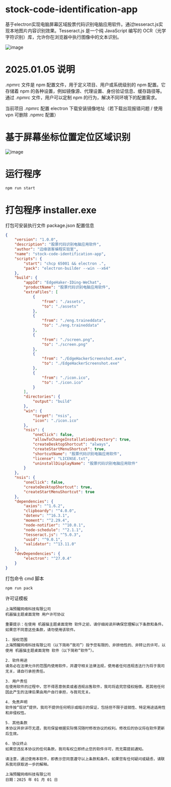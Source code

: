 # stock-code-identification-app
基于electron实现电脑屏幕区域股票代码识别电脑应用软件。通过tesseract.js实现本地图片内容识别效果。Tesseract.js 是一个纯 JavaScript 编写的 OCR（光学字符识别）库，允许你在浏览器中执行图像中的文本识别。

![image](https://github.com/user-attachments/assets/6044eb1f-7580-4b26-9781-81f8ffc81334)

# 2025.01.05 说明

.npmrc 文件是 npm 配置文件，用于定义项目、用户或系统级别的 npm 配置。它存储着 npm 的各种设置，例如镜像源、代理设置、身份验证信息、缓存路径等。通过 .npmrc 文件，用户可以定制 npm 的行为，解决不同环境下的配置需求。

当前项目 .npmrc 配置 electron 下载安装镜像地址（若下载出现报错问题 / 使用 vpn 可删除 .npmrc 配置）

# 基于屏幕坐标位置定位区域识别

![image](https://github.com/user-attachments/assets/e9558faf-ac10-465e-ab66-f3d93a6f9943)

# 运行程序
```bash
npm run start
```
# 打包程序 installer.exe

打包可安装执行文件 package.json 配置信息

```json
{
    "version": "1.0.0",
    "description": "股票代码识别电脑应用软件",
    "author": "边缘骇客编程实验室",
    "name": "stock-code-identification-app",
    "scripts": {
        "start": "chcp 65001 && electron .",
        "pack": "electron-builder --win --x64"
    },
    "build": {
        "appId": "EdgeHaker-IDing-WeChat",
        "productName": "股票代码识别电脑应用软件",
        "extraFiles": [
            {
                "from": "./assets",
                "to": "./assets"
            },
            {
                "from": "./eng.traineddata",
                "to": "./eng.traineddata"
            },
            {
                "from": "./screen.png",
                "to": "./screen.png"
            },
            {
                "from": "./EdgeHackerScreenshot.exe",
                "to": "./EdgeHackerScreenshot.exe"
            },
            {
                "from": "./icon.ico",
                "to": "./icon.ico"
            }
        ],
        "directories": {
            "output": "build"
        },
        "win": {
            "target": "nsis",
            "icon": "./icon.ico"
        },
        "nsis": {
            "oneClick": false,
            "allowToChangeInstallationDirectory": true,
            "createDesktopShortcut": "always",
            "createStartMenuShortcut": true,
            "shortcutName": "股票代码识别电脑应用软件",
            "license": "LICENSE.txt",
            "uninstallDisplayName": "股票代码识别电脑应用软件"
        }
    },
    "nsis": {
        "oneClick": false,
        "createDesktopShortcut": true,
        "createStartMenuShortcut": true
    },
    "dependencies": {
        "axios": "^1.6.2",
        "clipboardy": "^4.0.0",
        "dotenv": "^16.3.1",
        "moment": "^2.29.4",
        "node-notifier": "^10.0.1",
        "node-schedule": "^2.1.1",
        "tesseract.js": "^5.0.3",
        "uuid": "^9.0.1",
        "validator": "^13.11.0"
    },
    "devDependencies": {
        "electron": "^27.0.4"
    }
}
```
打包命令 cmd 脚本
```
npm run pack
```

许可证模板
```
上海预醒网络科技有限公司
机器猫主题桌面宠物 用户许可协议

重要提示：在使用 机器猫主题桌面宠物 软件之前，请仔细阅读并确保您理解以下条款和条件。如果您不同意这些条款，请勿使用该软件。

1. 授权范围
上海预醒网络科技有限公司（以下简称“我司”）授予您有限的、非排他性的、非转让的许可，以使用 机器猫主题桌面宠物 软件（以下简称“软件”）。

2. 软件用途
请务必在法律允许的范围内使用软件，并遵守相关法律法规，使用者任何违规违法行为将于我司无关，请自行承担责任。

3. 用户责任
在使用软件的过程中，您不得恶意倒卖或者违规出售软件，我司将追究您侵权赔偿。若其他任何因此产生的法律后果由用户自行承担，与我司无关。

4. 免责声明
软件按“现状”提供，我司不提供任何明示或暗示的保证，包括但不限于适销性、特定用途适用性和非侵权性。

5. 其他条款
本协议并非详尽无遗，我司保留根据实际情况随时修改协议的权利。修改后的协议将在软件更新后生效。

6. 协议终止
如果您违反本协议的任何条款，我司有权立即终止您的软件许可，而无需提前通知。

请注意，通过使用本软件，即表示您同意遵守以上条款和条件。如果您有任何疑问或疑虑，请联系我司获取进一步的解释。

上海预醒网络科技有限公司
日期：2025 年 01 月 01 日
```
